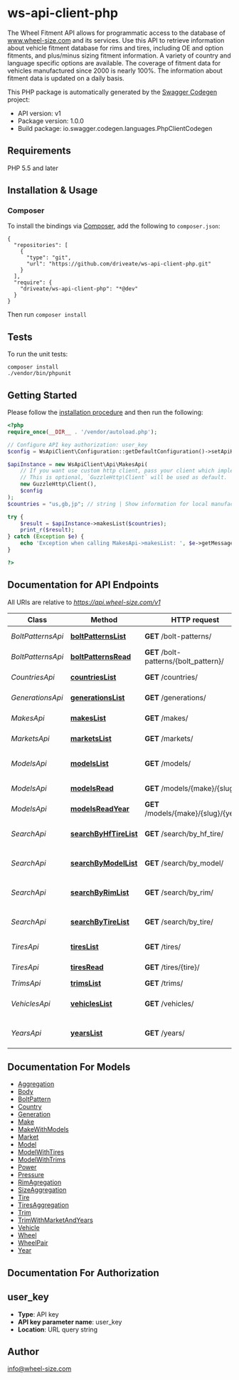 # ws-api-client-php

The Wheel Fitment API allows for programmatic access to the database of www.wheel-size.com and its services. Use this API to retrieve information about vehicle fitment database for rims and tires, including OE and option fitments, and plus/minus sizing fitment information. A variety of country and language specific options are available. The coverage of fitment data for vehicles manufactured since 2000 is nearly 100%.  The information about fitment data is updated on a daily basis.

This PHP package is automatically generated by the [Swagger Codegen](https://github.com/swagger-api/swagger-codegen) project:

- API version: v1
- Package version: 1.0.0
- Build package: io.swagger.codegen.languages.PhpClientCodegen

## Requirements

PHP 5.5 and later

## Installation & Usage
### Composer

To install the bindings via [Composer](http://getcomposer.org/), add the following to `composer.json`:

```
{
  "repositories": [
    {
      "type": "git",
      "url": "https://github.com/driveate/ws-api-client-php.git"
    }
  ],
  "require": {
    "driveate/ws-api-client-php": "*@dev"
  }
}
```

Then run `composer install`

## Tests

To run the unit tests:

```
composer install
./vendor/bin/phpunit
```

## Getting Started

Please follow the [installation procedure](#installation--usage) and then run the following:

```php
<?php
require_once(__DIR__ . '/vendor/autoload.php');

// Configure API key authorization: user_key
$config = WsApiClient\Configuration::getDefaultConfiguration()->setApiKey('user_key', 'YOUR_API_KEY');

$apiInstance = new WsApiClient\Api\MakesApi(
    // If you want use custom http client, pass your client which implements `GuzzleHttp\ClientInterface`.
    // This is optional, `GuzzleHttp\Client` will be used as default.
    new GuzzleHttp\Client(),
    $config
);
$countries = "us,gb,jp"; // string | Show information for local manufacturers from specified countries only. Use `GET /countries/` method to get the full list of countries. (e.g. `us,gb,jp`)

try {
    $result = $apiInstance->makesList($countries);
    print_r($result);
} catch (Exception $e) {
    echo 'Exception when calling MakesApi->makesList: ', $e->getMessage(), PHP_EOL;
}

?>
```

## Documentation for API Endpoints

All URIs are relative to *https://api.wheel-size.com/v1*

Class | Method | HTTP request | Description
------------ | ------------- | ------------- | -------------
*BoltPatternsApi* | [**boltPatternsList**](docs/Api/BoltPatternsApi.md#boltpatternslist) | **GET** /bolt-patterns/ | Get list of bolt patterns
*BoltPatternsApi* | [**boltPatternsRead**](docs/Api/BoltPatternsApi.md#boltpatternsread) | **GET** /bolt-patterns/{bolt_pattern}/ | Model modifications by bolt pattern
*CountriesApi* | [**countriesList**](docs/Api/CountriesApi.md#countrieslist) | **GET** /countries/ | Returns a list of countries
*GenerationsApi* | [**generationsList**](docs/Api/GenerationsApi.md#generationslist) | **GET** /generations/ | Generations for the given model
*MakesApi* | [**makesList**](docs/Api/MakesApi.md#makeslist) | **GET** /makes/ | Returns a list of manufacturers
*MarketsApi* | [**marketsList**](docs/Api/MarketsApi.md#marketslist) | **GET** /markets/ | Returns a list of markets/regions
*ModelsApi* | [**modelsList**](docs/Api/ModelsApi.md#modelslist) | **GET** /models/ | Returns a list of models by manufacturer
*ModelsApi* | [**modelsRead**](docs/Api/ModelsApi.md#modelsread) | **GET** /models/{make}/{slug}/ | Get more info about model
*ModelsApi* | [**modelsReadYear**](docs/Api/ModelsApi.md#modelsreadyear) | **GET** /models/{make}/{slug}/{year}/ | Get more info about model/year
*SearchApi* | [**searchByHfTireList**](docs/Api/SearchApi.md#searchbyhftirelist) | **GET** /search/by_hf_tire/ | Find models matching given high flotation tire
*SearchApi* | [**searchByModelList**](docs/Api/SearchApi.md#searchbymodellist) | **GET** /search/by_model/ | Find OE and option fitments by model/year/trim
*SearchApi* | [**searchByRimList**](docs/Api/SearchApi.md#searchbyrimlist) | **GET** /search/by_rim/ | Find models matching given rim parameters
*SearchApi* | [**searchByTireList**](docs/Api/SearchApi.md#searchbytirelist) | **GET** /search/by_tire/ | Find models matching given tire parameters
*TiresApi* | [**tiresList**](docs/Api/TiresApi.md#tireslist) | **GET** /tires/ | Returns a list of tires
*TiresApi* | [**tiresRead**](docs/Api/TiresApi.md#tiresread) | **GET** /tires/{tire}/ | Model modifications matching given tire
*TrimsApi* | [**trimsList**](docs/Api/TrimsApi.md#trimslist) | **GET** /trims/ | Model modifications
*VehiclesApi* | [**vehiclesList**](docs/Api/VehiclesApi.md#vehicleslist) | **GET** /vehicles/ | Find OE and option fitments by model/year/trim
*YearsApi* | [**yearsList**](docs/Api/YearsApi.md#yearslist) | **GET** /years/ | Returns list of years for the given manufacturer/model


## Documentation For Models

 - [Aggregation](docs/Model/Aggregation.md)
 - [Body](docs/Model/Body.md)
 - [BoltPattern](docs/Model/BoltPattern.md)
 - [Country](docs/Model/Country.md)
 - [Generation](docs/Model/Generation.md)
 - [Make](docs/Model/Make.md)
 - [MakeWithModels](docs/Model/MakeWithModels.md)
 - [Market](docs/Model/Market.md)
 - [Model](docs/Model/Model.md)
 - [ModelWithTires](docs/Model/ModelWithTires.md)
 - [ModelWithTrims](docs/Model/ModelWithTrims.md)
 - [Power](docs/Model/Power.md)
 - [Pressure](docs/Model/Pressure.md)
 - [RimAgregation](docs/Model/RimAgregation.md)
 - [SizeAggregation](docs/Model/SizeAggregation.md)
 - [Tire](docs/Model/Tire.md)
 - [TiresAggregation](docs/Model/TiresAggregation.md)
 - [Trim](docs/Model/Trim.md)
 - [TrimWithMarketAndYears](docs/Model/TrimWithMarketAndYears.md)
 - [Vehicle](docs/Model/Vehicle.md)
 - [Wheel](docs/Model/Wheel.md)
 - [WheelPair](docs/Model/WheelPair.md)
 - [Year](docs/Model/Year.md)


## Documentation For Authorization


## user_key

- **Type**: API key
- **API key parameter name**: user_key
- **Location**: URL query string


## Author

info@wheel-size.com


